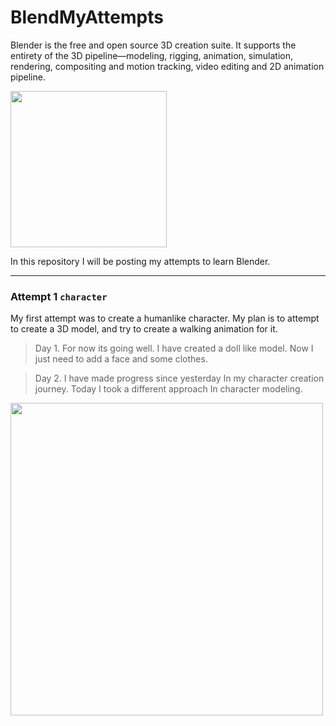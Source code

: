 # BlendMyAttempts
Blender is the free and open source 3D creation suite. It supports the entirety of the 3D pipeline—modeling, rigging, animation, simulation, rendering, compositing and motion tracking, video editing and 2D animation pipeline.

<img src="https://user-images.githubusercontent.com/66517969/107048266-cecc6d00-67d9-11eb-827b-10511b45ebe2.png" width="250">

In this repository I will be posting my attempts to learn Blender. 

---
### Attempt 1  `character`
My first attempt was to create a humanlike character. My plan is to attempt to create a 3D model, and try to create a walking animation for it. 
>Day 1.  For now its going well. I have created a doll like model. Now I just need to add a face and some clothes.

>Day 2.  I have made progress since yesterday In my character creation journey. Today I took a different approach In character modeling.
<img src="https://user-images.githubusercontent.com/66517969/107114681-ce36e380-6878-11eb-8074-eb1116b97df0.png" width="500">
